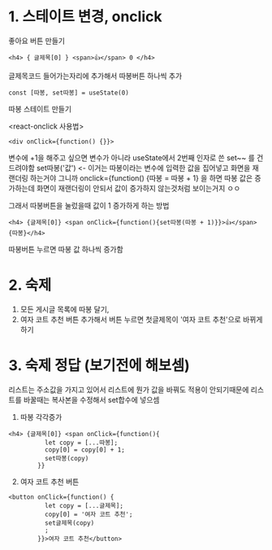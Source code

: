 # 1. 스테이트  변경, onclick
좋아요 버튼 만들기

```
<h4> { 글제목[0] } <span>👍</span> 0 </h4>
```
글제목코드 들어가는자리에 추가해서 따봉버튼 하나씩 추가
```
const [따봉, set따봉] = useState(0)
```
따봉 스테이트 만들기

<react-onclick 사용법>
```
<div onClick={function() {}}>
```

변수에 +1을 해주고 싶으면 변수가 아니라 useState에서 2번째 인자로 쓴 set~~ 를 건드려야함
set따봉('값') <- 이거는 따봉이라는 변수에 입력한 값을 집어넣고 화면을 재랜더링 하는거야
그니까 onclick={function() {따봉 = 따봉 + 1} 을 하면 따봉 값은 증가하는데 화면이 재랜더링이 안되서 값이 증가하지 않는것처럼 보이는거지 ㅇㅇ


그래서 따봉버튼을 눌렀을때 값이 1 증가하게 하는 방법
```
<h4> {글제목[0]} <span onClick={function(){set따봉(따봉 + 1)}}>👍</span>{따봉}</h4>
```
따봉버튼 누르면 따봉 값 하나씩 증가함

# 2. 숙제
1. 모든 게시글 목록에 따봉 달기,
2. 여자 코트 추천 버튼 추가해서 버튼 누르면 첫글제목이 '여자 코트 추천'으로 바뀌게 하기

# 3. 숙제 정답 (보기전에 해보셈)
리스트는 주소값을 가지고 있어서 리스트에 뭔가 값을 바꿔도 적용이 안되기때문에
리스트를 바꿀때는 복사본을 수정해서 set합수에 넣으셈

1. 따봉 각각증가
```
<h4> {글제목[0]} <span onClick={function(){
          let copy = [...따봉];
          copy[0] = copy[0] + 1;
          set따봉(copy)
        }}
```
2. 여자 코트 추천 버튼
```
<button onClick={function() {
          let copy = [...글제목];
          copy[0] = '여자 코트 추천';
          set글제목(copy)
          ;
        }}>여자 코트 추천</button>
```
